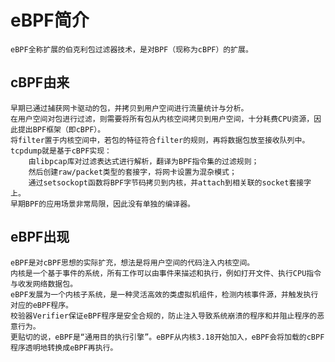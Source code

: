 eBPF简介
================================================
    eBPF全称扩展的伯克利包过滤器技术，是对BPF（现称为cBPF）的扩展。
cBPF由来
------------------------------------------------
    早期已通过捕获网卡驱动的包，并拷贝到用户空间进行流量统计与分析。
    在用户空间对包进行过滤，则需要将所有包从内核空间拷贝到用户空间，十分耗费CPU资源，因此提出BPF框架（即cBPF）。
    将filter置于内核空间中，若包的特征符合filter的规则，再将数据包放至接收队列中。
    tcpdump就是基于cBPF实现：
        由libpcap库对过滤表达式进行解析，翻译为BPF指令集的过滤规则；
        然后创建raw/packet类型的套接字，将网卡设置为混杂模式；
        通过setsockopt函数将BPF字节码拷贝到内核，并attach到相关联的socket套接字上。
    早期BPF的应用场景非常局限，因此没有单独的编译器。
eBPF出现
------------------------------------------------
    eBPF是对cBPF思想的实际扩充，想法是将用户空间的代码注入内核空间。
    内核是一个基于事件的系统，所有工作可以由事件来描述和执行，例如打开文件、执行CPU指令与收发网络数据包。
    eBPF发展为一个内核子系统，是一种灵活高效的类虚拟机组件，检测内核事件源，并触发执行对应的eBPF程序。
    校验器Verifier保证eBPF程序是安全合规的，防止注入导致系统崩溃的程序和并阻止程序的恶意行为。
    更贴切的说，eBPF是“通用目的执行引擎”。eBPF从内核3.18开始加入，eBPF会将加载的cBPF程序透明地转换成eBPF再执行。
